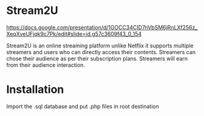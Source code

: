 # Stream2U

https://docs.google.com/presentation/d/1GOCC34CID7nVbSM6jRnLXf256z_XeqXveUFjqk9c7Pk/edit#slide=id.g57c3609f43_0_154

Stream2U is an online streaming platform unlike Netflix it supports multiple streamers and users who can directly access their contents. Streamers can chose their audience as per their subscription plans. Streamers will earn from their audience interaction.

# Installation
Import the .sql database and put .php files in root destination
